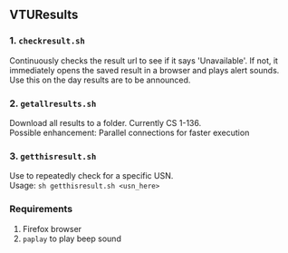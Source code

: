 ## VTUResults

### 1. ```checkresult.sh```
Continuously checks the result url to see if it says 'Unavailable'. If not, it immediately opens the saved result in a browser and plays alert sounds. Use this on the day results are to be announced.

### 2. ```getallresults.sh```
Download all results to a folder. Currently CS 1-136.  
Possible enhancement: Parallel connections for faster execution

### 3. ```getthisresult.sh```
Use to repeatedly check for a specific USN.  
Usage: ```sh getthisresult.sh <usn_here>```

### Requirements
1. Firefox browser
2. ```paplay``` to play beep sound